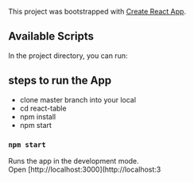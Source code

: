 This project was bootstrapped with [Create React App](https://github.com/facebook/create-react-app).

## Available Scripts

In the project directory, you can run:
## steps to run the App
* clone master branch into your local
* cd  react-table
* npm install
* npm start

### `npm start`

Runs the app in the development mode.<br>
Open [http://localhost:3000](http://localhost:3
